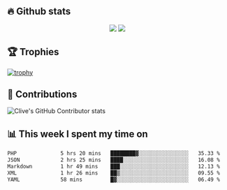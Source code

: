 ## &#128293; Github stats

<!-- GitHub Readme Streak Stats - https://github.com/DenverCoder1/github-readme-streak-stats -->
<p align="center">

<picture>
  <source 
    srcset="https://github-readme-stats.vercel.app/api?username=clivewalkden&count_private=true&show_icons=true&theme=darcula"
    media="(prefers-color-scheme: dark)"
  />
  <source
    srcset="https://github-readme-stats.vercel.app/api?username=clivewalkden&count_private=true&show_icons=true&theme=calm"
    media="(prefers-color-scheme: light), (prefers-color-scheme: no-preference)"
  />
  <img src="https://github-readme-stats.vercel.app/api?username=clivewalkden&count_private=true&show_icons=true&theme=darcula" />
</picture>

<a href="https://git.io/streak-stats" target="_blank">
  <img src="http://github-readme-streak-stats.herokuapp.com?user=clivewalkden&theme=darcula&date_format=j%20M%5B%20Y%5D" />
</a>

</p>

## &#127942; Trophies
[![trophy](https://github-profile-trophy.vercel.app/?username=clivewalkden&theme=onedark)](https://github.com/clivewalkden/github-profile-trophy)

## &#129309; Contributions
![Clive's GitHub Contributor stats](https://github-contributor-stats.vercel.app/api?username=clivewalkden)

## &#128202; This week I spent my time on
<!--START_SECTION:waka-->

```txt
PHP              5 hrs 20 mins   ████████▓░░░░░░░░░░░░░░░░   35.33 %
JSON             2 hrs 25 mins   ████░░░░░░░░░░░░░░░░░░░░░   16.08 %
Markdown         1 hr 49 mins    ███░░░░░░░░░░░░░░░░░░░░░░   12.13 %
XML              1 hr 26 mins    ██▒░░░░░░░░░░░░░░░░░░░░░░   09.55 %
YAML             58 mins         █▓░░░░░░░░░░░░░░░░░░░░░░░   06.49 %
```

<!--END_SECTION:waka-->
